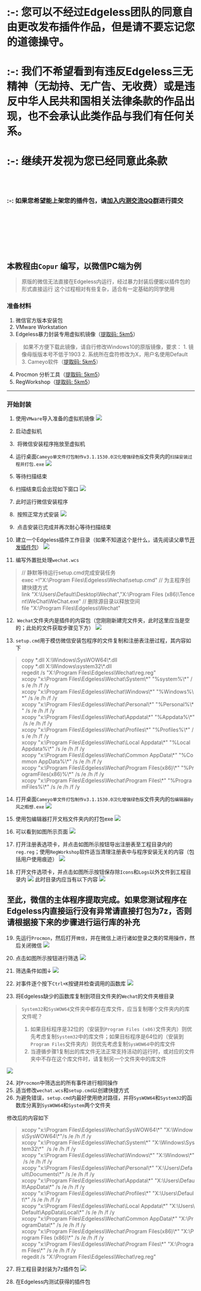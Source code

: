 # :-: 您可以不经过Edgeless团队的同意自由更改发布插件作品，但是请不要忘记您的道德操守。
# :-: 我们不希望看到有违反Edgeless三无精神（无劫持、无广告、无收费）或是违反中华人民共和国相关法律条款的作品出现，也不会承认此类作品与我们有任何关系。
# :-: 继续开发视为您已经同意此条款
<br/>

<br/>

### :-: **如果您希望能上架您的插件包，请[加入内测交流QQ群](https://www.edgeless.top/jump/qqg.html)进行提交**
<br/>

<br/>

<br/>

<br/>

<br/>

<br/>

## 本教程由`Copur` 编写，以微信PC端为例

>原版的微信无法直接在Edgeless内运行，经过暴力封装后便能以插件包的形式直接运行
这个过程相对有些复杂，适合有一定基础的同学使用

### **准备材料**
1. 微信官方版本安装包
1. VMware Workstation
1. Edgeless暴力封装专用虚拟机镜像（[提取码: 5km5](https://pan.baidu.com/s/1ohmM4XpESyu7YnNN2u63hg)）
> 如果不方便下载此镜像，请自行修改Windows10的原版镜像，要求：
>1. 镜像母版版本号不低于1903
>2. 系统所在盘符修改为X，用户名使用Default
>3. Cameyo软件（[提取码: 5km5](https://pan.baidu.com/s/1ohmM4XpESyu7YnNN2u63hg)）

4. Procmon 分析工具（[提取码: 5km5](https://pan.baidu.com/s/1ohmM4XpESyu7YnNN2u63hg)）
5. RegWorkshop（[提取码: 5km5](https://pan.baidu.com/s/1ohmM4XpESyu7YnNN2u63hg)）

------

  ### **开始封装**
1. 使用`VMware`导入准备的虚拟机镜像
![](images/2_1581665552242.png)

1. 启动虚拟机
1.  将微信安装程序拖放至虚拟机
1. 运行桌面`Cameyo单文件打包制作v3.1.1530.0汉化增强绿色版`文件夹内的`扫描安装过程并打包.exe`
![](images/7_1581665615913.png)

1. 等待扫描结束
1. 扫描结束后会出现如下窗口
![](images/9_1581665635431.png)

1. 此时运行微信安装程序
1.  按照正常方式安装
![](images/11.png)

1.  点击安装已完成并再次耐心等待扫描结束
1. 建立一个Edgeless插件工作目录（如果不知道这个是什么，请先阅读父章节[开发插件包](https://www.kancloud.cn/cnotech/edgeless/944471)）
![](images/14.png)

1. 编写外置批处理`wechat.wcs`
>// 静默等待运行setup.cmd完成安装任务
exec =!"X:\Program Files\Edgeless\Wechat\setup.cmd"
// 为主程序创建快捷方式
link "X:\Users\Default\Desktop\Wechat","X:\Program Files (x86)\Tencent\WeChat\WeChat.exe"
// 删除源目录以释放空间
file "X:\Program Files\Edgeless\Wechat"

12.  `Wechat`文件夹内是插件的内容包（您刚刚新建完文件夹，此时这里应当是空的；此处的文件获取步骤见下方）
![](images/15.png)


1. `setup.cmd`用于模仿微信安装包程序的文件复制和注册表注册过程，其内容如下
>copy \*.dll X:\Windows\SysWOW64\\\*.dll
>copy \*.dll X:\Windows\system32\\\*.dll
>regedit /s "X:\Program Files\Edgeless\Wechat\reg.reg"
>xcopy "x:\Program Files\Edgeless\Wechat\System\\\*" "%system%\\\*" /s /e /h /f /y
>xcopy "x:\Program Files\Edgeless\Wechat\Windows\\\*" "%Windows%\\\*" /s /e /h /f /y
>xcopy "x:\Program Files\Edgeless\Wechat\Personal\\\*" "%Personal%\\\*" /s /e /h /f /y
>xcopy "x:\Program Files\Edgeless\Wechat\Appdata\\\*" "%Appdata%\\\*" /s /e /h /f /y
>xcopy "x:\Program Files\Edgeless\Wechat\Profiles\\\*" "%Profiles%\\\*" /s /e /h /f /y
>xcopy "x:\Program Files\Edgeless\Wechat\Local Appdata\\\*" "%Local Appdata%\\\*" /s /e /h /f /y
>xcopy "x:\Program Files\Edgeless\Wechat\Common AppData\\\*" "%Common AppData%\\\*" /s /e /h /f /y
>xcopy "x:\Program Files\Edgeless\Wechat\Program Files(x86)\\\*" "%ProgramFiles(x86)%\\\*" /s /e /h /f /y
>xcopy "x:\Program Files\Edgeless\Wechat\Program Files\\\*" "%ProgramFiles%\\\*" /s /e /h /f /y

  

14. 打开桌面`Cameyo单文件打包制作v3.1.1530.0汉化增强绿色版`文件夹内的`包编辑器By风之暇想.exe`
![](images/12.png)

1. 使用包编辑器打开文档文件夹内的打包exe
![](images/13.png)

1. 可以看到如图所示页面
![](images/16.png)

1. 打开注册表选项卡，并点击如图所示按钮导出注册表至工程目录内的`reg.reg`；使用`RegWorkshop`软件适当清理注册表中与程序安装无关的内容（包括用户使用痕迹）
![](images/17.png)

1. 打开文件选项卡，并点击如图所示按钮保存除`Icons`和`Logs`以外文件到工程目录内
![](images/18.png)
此时目录内应当有以下内容
![](images/15.png)

## 至此，微信的主体程序提取完成。如果您测试程序**在Edgeless内直接运行**没有异常请直接打包为7z，否则请根据接下来的步骤进行运行库的补充

19. 先运行`Procmon`，然后打开`微信`，并在微信上进行诸如登录之类的常用操作，然后关闭微信
![](images/19.png)

1. 点击如图所示按钮进行筛选
![](images/20.png)

1. 筛选条件如图↓
![](images/21.png)

1. 对事件逐个按下`Ctrl+K`按键并检查调用的函数库
![](images/22.png)

1. 将Edgeless缺少的函数库复制到项目文件夹的`Wechat`的文件夹根目录

>`System32`和`SysWOW64`文件夹中都存在库文件，应当复制哪个文件夹内的库文件呢？
>1. 如果目标程序是32位的（安装到`Program Files (x86)`文件夹内）则优先考虑复制`System32`中的库文件；如果目标程序是64位的（安装到`Program Files`文件夹内）则优先考虑复制`SysWOW64`中的库文件
>2. 当遵循步骤1复制出的库文件无法正常支持活动的运行时，或对应的文件夹中不存在这个库文件时，请复制另一个文件夹中的库文件

![](images/23.png)

24. 对`Procmon`中筛选出的所有事件进行相同操作
1. 适当修改`wechat.wcs`和`setup.cmd`以创建快捷方式
1. 为避免错误，`setup.cmd`内最好使用绝对路径，并将`SysWOW64`和`System32`的函数库分离到`SysWOW64`和`System`两个文件夹

修改后的内容如下
>xcopy "x:\Program Files\Edgeless\Wechat\SysWOW64\\\*" "X:\Windows\SysWOW64\\\*"/s /e /h /f /y
xcopy "x:\Program Files\Edgeless\Wechat\System\\\*" "X:\Windows\System32\\\*"  /s /e /h /f /y
xcopy "x:\Program Files\Edgeless\Wechat\Windows\\\*" "X:\Windows\\\*" /s /e /h /f /y
xcopy "x:\Program Files\\Edgeless\Wechat\Personal\\\*" "X:\Users\Default\Documents\\\*" /s /e /h /f /y
xcopy "x:\Program Files\\Edgeless\Wechat\Appdata\\\*" "X:\Users\Default\AppData\\\*" /s /e /h /f /y
xcopy "x:\Program Files\\Edgeless\Wechat\Profiles\\\*" "X:\Users\Default\\\*" /s /e /h /f /y
xcopy "x:\Program Files\\Edgeless\Wechat\Local Appdata\\\*" "X:\Users\Default\AppData\Local\\\*" /s /e /h /f /y
xcopy "x:\Program Files\\Edgeless\Wechat\Common AppData\\\*" "X:\ProgramData\\\*" /s /e /h /f /y
xcopy "x:\Program Files\\Edgeless\Wechat\Program Files(x86)\\\*" "X:\Program Files (x86)\\\*" /s /e /h /f /y
xcopy "x:\Program Files\\Edgeless\Wechat\Program Files\\\*" "X:\Program Files\\\*" /s /e /h /f /y
regedit /s "X:\Program Files\Edgeless\Wechat\reg.reg"

27. 将工程目录封装为7z插件包
![](images/24.png)

1. 在Edgeless内测试获得的插件包